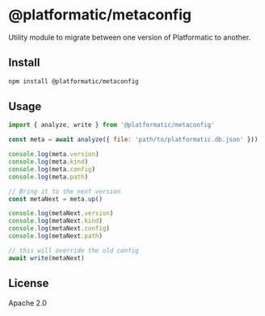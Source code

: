 # @platformatic/metaconfig

Utility module to migrate between one version of Platformatic to another.

## Install

```sh
npm install @platformatic/metaconfig
```

## Usage

```javascript
import { analyze, write } from '@platformatic/metaconfig'

const meta = await analyze({ file: 'path/to/platformatic.db.json' }))

console.log(meta.version)
console.log(meta.kind)
console.log(meta.config)
console.log(meta.path)

// Bring it to the next version
const metaNext = meta.up()

console.log(metaNext.version)
console.log(metaNext.kind)
console.log(metaNext.config)
console.log(metaNext.path)

// this will override the old config
await write(metaNext)
```

## License

Apache 2.0
